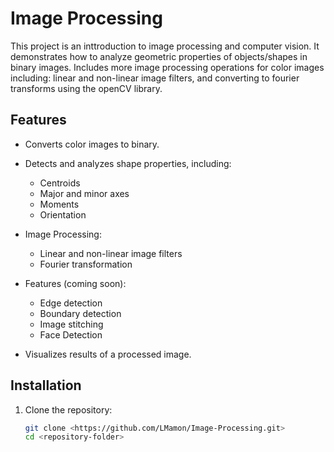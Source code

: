 # Image Processing

This project is an inttroduction to image processing and computer vision. It demonstrates how to analyze geometric properties of objects/shapes in binary images. Includes more image processing operations for color images including: linear and non-linear image filters, and converting to fourier transforms using the openCV library.

## Features
- Converts color images to binary.
- Detects and analyzes shape properties, including:
  - Centroids
  - Major and minor axes
  - Moments
  - Orientation
- Image Processing: 
  - Linear and non-linear image filters
  - Fourier transformation
- Features (coming soon):
  - Edge detection
  - Boundary detection
  - Image stitching
  - Face Detection 

- Visualizes results of a processed image.

## Installation
1. Clone the repository:
   ```bash
   git clone <https://github.com/LMamon/Image-Processing.git>
   cd <repository-folder>


   